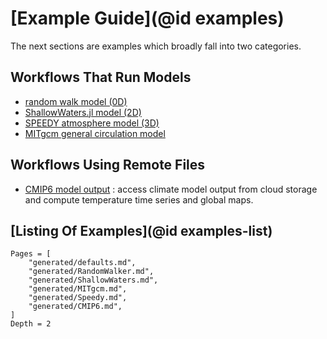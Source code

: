 # [Example Guide](@id examples)

The next sections are examples which broadly fall into two categories.

## Workflows That Run Models

- [random walk model (0D)](https://gaelforget.github.io/ClimateModels.jl/dev/generated/RandomWalker/)
- [ShallowWaters.jl model (2D)](https://gaelforget.github.io/ClimateModels.jl/dev/generated/ShallowWaters/)
- [SPEEDY atmosphere model (3D)](
https://gaelforget.github.io/ClimateModels.jl/dev/generated/Speedy/)
- [MITgcm general circulation model](https://gaelforget.github.io/ClimateModels.jl/dev/generated/MITgcm/)

## Workflows Using Remote Files

- [CMIP6 model output](https://gaelforget.github.io/ClimateModels.jl/dev/generated/CMIP6/) : access climate model output from cloud storage and compute temperature time series and global maps.

## [Listing Of Examples](@id examples-list)

```@contents
Pages = [
    "generated/defaults.md",
    "generated/RandomWalker.md",
    "generated/ShallowWaters.md",
    "generated/MITgcm.md",
    "generated/Speedy.md",
    "generated/CMIP6.md",
]
Depth = 2
```
